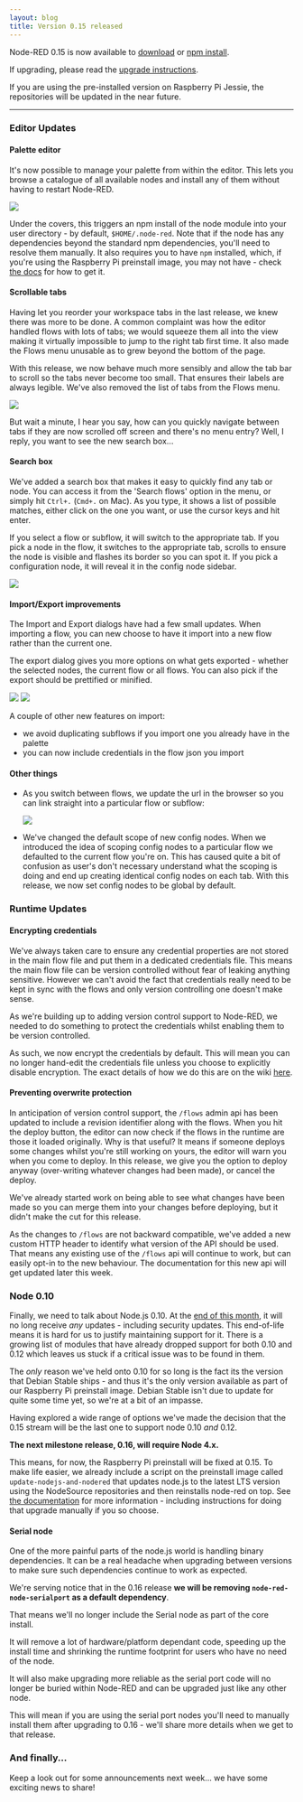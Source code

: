```yaml
---
layout: blog
title: Version 0.15 released
---
```


Node-RED 0.15 is now available to [download](https://github.com/node-red/node-red/releases/download/0.15.0/node-red-0.15.0.zip) or [npm install](https://npmjs.org/package/node-red).

If upgrading, please read the [upgrade instructions](http://nodered.org/docs/getting-started/upgrading.html).

If you are using the pre-installed version on Raspberry Pi Jessie, the repositories will be updated in the near future.

---

### Editor Updates


#### Palette editor

It's now possible to manage your palette from within the editor. This lets you
browse a catalogue of all available nodes and install any of them without having to
restart Node-RED.

![](/blog/content/images/2016/10/palette-editor.gif)

Under the covers, this triggers an npm install of the node module into your user
directory - by default, `$HOME/.node-red`. Note that if the node has any dependencies
beyond the standard npm dependencies, you'll need to resolve them manually. It also
requires you to have `npm` installed, which, if you're using the Raspberry Pi
preinstall image, you may not have - check [the docs](http://nodered.org/docs/hardware/raspberrypi.html#adding-nodes) for how to get it.


#### Scrollable tabs

Having let you reorder your workspace tabs in the last release, we knew there was
more to be done. A common complaint was how the editor handled flows with lots of tabs;
we would squeeze them all into the view making it virtually impossible to jump to the
right tab first time. It also made the Flows menu unusable as to grew beyond the bottom
of the page.

With this release, we now behave much more sensibly and allow the tab bar to scroll
so the tabs never become too small. That ensures their labels are always legible.
We've also removed the list of tabs from the Flows menu.

![](/blog/content/images/2016/10/scrolling-tabs.gif)



But wait a minute, I hear you say, how can you quickly navigate between tabs if
they are now scrolled off screen and there's no menu entry? Well, I reply, you
want to see the new search box...


#### Search box

We've added a search box that makes it easy to quickly find any tab or node. You
can access it from the 'Search flows' option in the menu, or simply hit `Ctrl+.` (`Cmd+.` on Mac). As you type, it shows a list of possible matches, either click
on the one you want, or use the cursor keys and hit enter.

If you select a flow or subflow, it will switch to the appropriate tab. If you pick
a node in the flow, it switches to the appropriate tab, scrolls to ensure the node
is visible and flashes its border so you can spot it. If you pick a configuration node,
it will reveal it in the config node sidebar.

![](/blog/content/images/2016/10/flow-search.gif)

#### Import/Export improvements

The Import and Export dialogs have had a few small updates. When importing a flow,
you can new choose to have it import into a new flow rather than the current one.

The export dialog gives you more options on what gets exported - whether the selected
nodes, the current flow or all flows. You can also pick if the export should be
prettified or minified.

 ![](/blog/content/images/2016/10/import-dialog.png)
 ![](/blog/content/images/2016/10/export-dialog.png)

A couple of other new features on import:
 - we avoid duplicating subflows if you import one you already have in the palette
 - you can now include credentials in the flow json you import


#### Other things

- As you switch between flows, we update the url in the browser so you can link
straight into a particular flow or subflow:

    ![](/blog/content/images/2016/10/flow-url.png)


- We've changed the default scope of new config nodes. When we introduced the idea
of scoping config nodes to a particular flow we defaulted to the current flow you're
on. This has caused quite a bit of confusion as user's don't necessary understand
what the scoping is doing and end up creating identical config nodes on each tab.
With this release, we now set config nodes to be global by default.


### Runtime Updates

#### Encrypting credentials

We've always taken care to ensure any credential properties are not stored in the
main flow file and put them in a dedicated credentials file. This means the main
flow file can be version controlled without fear of leaking anything sensitive.
However we can't avoid the fact that credentials really need to be kept in sync
with the flows and only version controlling one doesn't make sense.

As we're building up to adding version control support to Node-RED, we needed to
do something to protect the credentials whilst enabling them to be version controlled.

As such, we now encrypt the credentials by default. This will mean you can no
longer hand-edit the credentials file unless you choose to explicitly disable
encryption. The exact details of how we do this are on the wiki [here](https://github.com/node-red/node-red/wiki/Design%3A-Encryption-of-credentials).


#### Preventing overwrite protection

In anticipation of version control support, the `/flows` admin api has been updated
to include a revision identifier along with the flows.
When you hit the deploy button, the editor can now check if the flows in the runtime
are those it loaded originally. Why is that useful? It means if someone deploys some
changes whilst you're still working on yours, the editor will warn you when you
come to deploy. In this release, we give you the option to deploy anyway (over-writing
whatever changes had been made), or cancel the deploy.

We've already started work on being able to see what changes have been made so you
can merge them into your changes before deploying, but it didn't make the cut for
this release.

As the changes to `/flows` are not backward compatible, we've added a new custom
HTTP header to identify what version of the API should be used. That means any existing
use of the `/flows` api will continue to work, but can easily opt-in to the new
behaviour. The documentation for this new api will get updated later this week.

### Node 0.10

Finally, we need to talk about Node.js 0.10. At the [end of this month](https://github.com/nodejs/LTS/blob/75bd36a060be3b965e696bc0c53f799089ad0f52/README.md), it will no long receive _any_ updates - including security updates. This end-of-life means it is hard for us to justify maintaining support for it. There
is a growing list of modules that have already dropped support for both 0.10 and
0.12 which leaves us stuck if a critical issue was to be found in them.

The _only_ reason we've held onto 0.10 for so long is the fact its the version that
Debian Stable ships - and thus it's the only version available as part of our
Raspberry Pi preinstall image. Debian Stable isn't due to update for quite some
time yet, so we're at a bit of an impasse.

Having explored a wide range of options we've made the decision that the 0.15 stream
will be the last one to support node 0.10 *and* 0.12.

**The next milestone release, 0.16, will require Node 4.x.**

This means, for now, the Raspberry Pi preinstall will be fixed at 0.15.
To make life easier, we already include a script on the preinstall image called
`update-nodejs-and-nodered` that updates node.js to the latest LTS version using the
NodeSource repositories and then reinstalls node-red on top. See [the documentation](http://nodered.org/docs/hardware/raspberrypi.html#upgrading-nodejs) for more information - including instructions for doing that upgrade manually if you so
choose.

#### Serial node

One of the more painful parts of the node.js world is handling binary dependencies.
It can be a real headache when upgrading between versions to make sure such dependencies
continue to work as expected.

We're serving notice that in the 0.16 release **we will be removing `node-red-node-serialport` as a default
dependency**.

That means we'll no longer include the Serial node as part of the core
install.

It will remove a lot of hardware/platform dependant code, speeding up the install
time and shrinking the runtime footprint for users who have no need of the node.

It will also make upgrading more reliable as the serial port code will no longer be buried within Node-RED and can be upgraded just like any other node.

This will mean if you are using the serial port nodes you'll need to manually
install them after upgrading to 0.16 - we'll share more details when we get to
that release.

### And finally...

Keep a look out for some announcements next week... we have some exciting news
to share!
